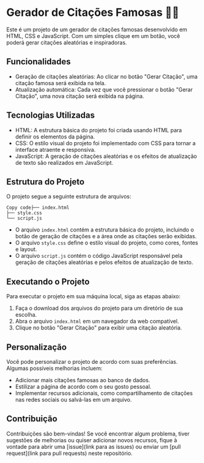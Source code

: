 # Gerador de Citações Famosas 📖📜

Este é um projeto de um gerador de citações famosas desenvolvido em HTML, CSS e JavaScript. Com um simples clique em um botão, você poderá gerar citações aleatórias e inspiradoras.

## Funcionalidades

- Geração de citações aleatórias: Ao clicar no botão "Gerar Citação", uma citação famosa será exibida na tela.
- Atualização automática: Cada vez que você pressionar o botão "Gerar Citação", uma nova citação será exibida na página.

## Tecnologias Utilizadas

- HTML: A estrutura básica do projeto foi criada usando HTML para definir os elementos da página.
- CSS: O estilo visual do projeto foi implementado com CSS para tornar a interface atraente e responsiva.
- JavaScript: A geração de citações aleatórias e os efeitos de atualização de texto são realizados em JavaScript.

## Estrutura do Projeto

O projeto segue a seguinte estrutura de arquivos:

```
Copy code├── index.html
├── style.css
└── script.js
```

- O arquivo `index.html` contém a estrutura básica do projeto, incluindo o botão de geração de citações e a área onde as citações serão exibidas.
- O arquivo `style.css` define o estilo visual do projeto, como cores, fontes e layout.
- O arquivo `script.js` contém o código JavaScript responsável pela geração de citações aleatórias e pelos efeitos de atualização de texto.

## Executando o Projeto

Para executar o projeto em sua máquina local, siga as etapas abaixo:

1. Faça o download dos arquivos do projeto para um diretório de sua escolha.
2. Abra o arquivo `index.html` em um navegador da web compatível.
3. Clique no botão "Gerar Citação" para exibir uma citação aleatória.

## Personalização

Você pode personalizar o projeto de acordo com suas preferências. Algumas possíveis melhorias incluem:

- Adicionar mais citações famosas ao banco de dados.
- Estilizar a página de acordo com o seu gosto pessoal.
- Implementar recursos adicionais, como compartilhamento de citações nas redes sociais ou salvá-las em um arquivo.

## Contribuição

Contribuições são bem-vindas! Se você encontrar algum problema, tiver sugestões de melhorias ou quiser adicionar novos recursos, fique à vontade para abrir uma [issue](link para as issues) ou enviar um [pull request](link para pull requests) neste repositório.